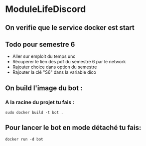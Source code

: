 # ModuleLifeDiscord

## On verifie que le service docker est start

## Todo pour semestre 6 

- Aller sur emploit du temps unc
- Récuperer le lien des pdf du semestre 6 par le network
- Rajouter choice dans option du semestre
- Rajouter la clé "S6" dans la variable dico

## On build l'image du bot :
### A la racine du projet tu fais :

```
sudo docker build -t bot .
```

## Pour lancer le bot en mode détaché tu fais:

```
docker run -d bot
```
